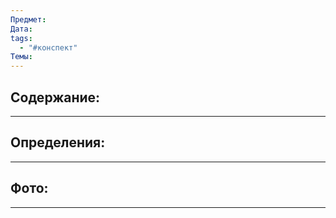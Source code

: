 ```yaml
---
Предмет: 
Дата: 
tags:
  - "#конспект"
Темы:
---
```

## Содержание:
---

## Определения:
---

## Фото:
---
